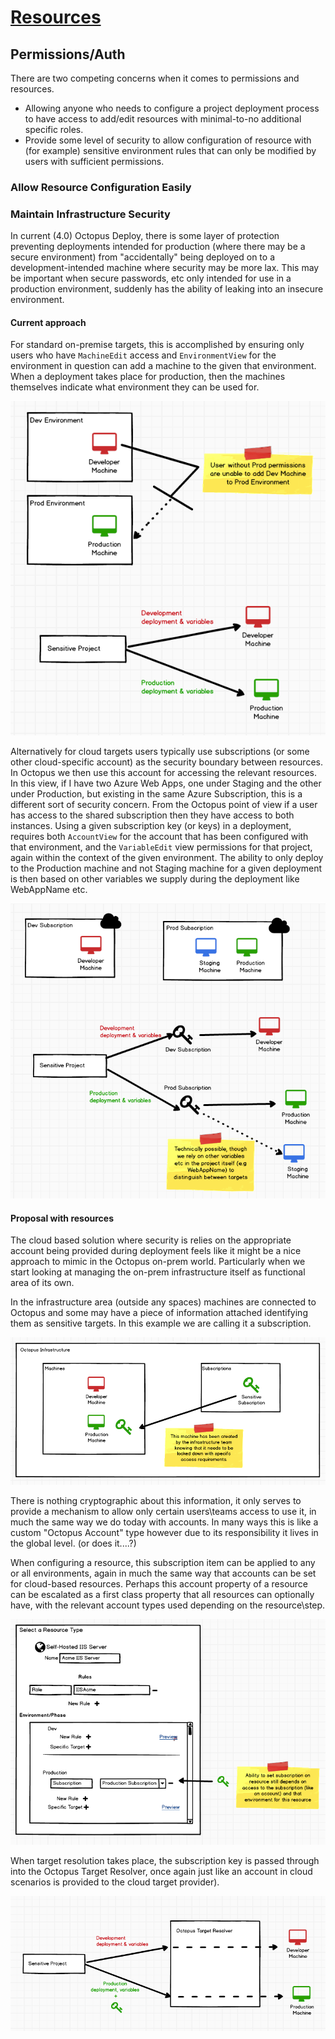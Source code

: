 # [Resources](index.md) #
## Permissions/Auth ##

There are two competing concerns when it comes to permissions and resources.
- Allowing anyone who needs to configure a project deployment process to have access to add/edit resources with minimal-to-no additional specific roles.
- Provide some level of security to allow configuration of resource with (for example) sensitive environment rules that can only be modified by users with sufficient permissions.

### Allow Resource Configuration Easily ###

### Maintain Infrastructure Security ##
In current (4.0) Octopus Deploy, there is some layer of protection preventing deployments intended for production (where there may be a secure environment) from "accidentally" being deployed on to a development-intended machine where security may be more lax. This may be important when secure passwords, etc only intended for use in a production environment, suddenly has the ability of leaking into an insecure environment. 

#### Current approach ###
For standard on-premise targets, this is accomplished by ensuring only users who have `MachineEdit` access and `EnvironmentView` for the environment in question can add a machine to the given that environment. When a deployment takes place for production, then the machines themselves indicate what environment they can be used for. 

![Current On-Premise Security](security_current_onprem.png)

Alternatively for cloud targets users typically use subscriptions (or some other cloud-specific account) as the security boundary between resources. In Octopus we then use this account for accessing the relevant resources. In this view, if I have two Azure Web Apps, one under Staging and the other under Production, but existing in the same Azure Subscription, this is a different sort of security concern. From the Octopus point of view if a user has access to the shared subscription then they have access to both instances. Using a given subscription key (or keys) in a deployment, requires both `AccountView` for the account that has been configured with that environment, and the `VariableEdit` view permissions for that project, again within the context of the given environment. The ability to only deploy to the Production machine and not Staging machine for a given deployment is then based on other variables we supply during the deployment like WebAppName etc.

![Current Cloud Security](security_current_cloud.png)

#### Proposal with resources ####
The cloud based solution where security is relies on the appropriate account being provided during deployment feels like it might be a nice approach to mimic in the Octopus on-prem world. Particularly when we start looking at managing the on-prem infrastructure itself as functional area of its own.

In the infrastructure area (outside any spaces) machines are connected to Octopus and some may have a piece of information attached identifying them as sensitive targets. In this example we are calling it a subscription. 

![Security New - Infrastructure](security_new_1.png)

There is nothing cryptographic about this information, it only serves to provide a mechanism to allow only certain users\teams access to use it, in much the same way we do today with accounts. In many ways this is like a custom "Octopus Account" type however due to its responsibility it lives in the global level. (or does it....?)

When configuring a resource, this subscription item can be applied to any or all environments, again in much the same way that accounts can be set for cloud-based resources. Perhaps this account property of a resource can be escalated as a first class property that all resources can optionally have, with the relevant account types used depending on the resource\step.

![Security New - Resource](security_new_2.png)

When target resolution takes place, the subscription key is passed through into the Octopus Target Resolver, once again just like an account in cloud scenarios is provided to the cloud target provider). 

![Security New - Deployment](security_new_3.png)